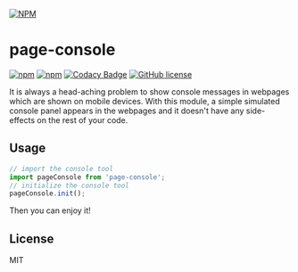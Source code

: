 [![NPM](https://nodei.co/npm/page-console.png)](https://npmjs.org/package/page-console)

# page-console
[![npm](https://img.shields.io/npm/v/page-console.svg?maxAge=2592000)]()
[![npm](https://img.shields.io/npm/dm/page-console.svg?maxAge=2592000)]()
[![Codacy Badge](https://api.codacy.com/project/badge/Grade/e62f4e3cf01b47ce98905c6e80ffc65b)](https://www.codacy.com/app/wushuang_1227/page-console?utm_source=github.com&amp;utm_medium=referral&amp;utm_content=classicemi/page-console&amp;utm_campaign=Badge_Grade)
[![GitHub license](https://img.shields.io/badge/license-MIT-blue.svg)](https://raw.githubusercontent.com/classicemi/page-console/develop/LICENSE)

It is always a head-aching problem to show console messages in webpages which are shown on mobile devices. With this module, a simple simulated console panel appears in the webpages and it doesn't have any side-effects on the rest of your code.

## Usage
``` javascript
// import the console tool
import pageConsole from 'page-console';
// initialize the console tool
pageConsole.init();
```
Then you can enjoy it!

## License
MIT
